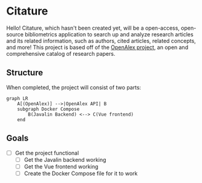 # Citature

Hello! Citature, which hasn't been created yet, will be a open-access, open-source bibliometrics application to search up and analyze research articles and its related information, such as authors, cited articles, related concepts, and more! This project is based off of the [OpenAlex project](https://openalex.org/), an open and comprehensive catalog of research papers.

## Structure

When completed, the project will consist of two parts:
```mermaid
graph LR
    A[(OpenAlex)] -->|OpenAlex API| B
    subgraph Docker Compose
        B(Javalin Backend) <--> C(Vue frontend)
    end
```

## Goals
- [ ] Get the project functional
  - [ ] Get the Javalin backend working
  - [ ] Get the Vue frontend working
  - [ ] Create the Docker Compose file for it to work
